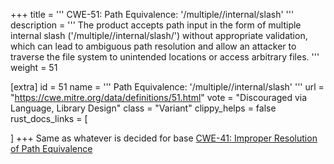 +++
title = '''
CWE-51: Path Equivalence: '/multiple//internal/slash'
'''
description	= '''
The product accepts path input in the form of multiple internal slash ('/multiple//internal/slash/') without appropriate validation, which can lead to ambiguous path resolution and allow an attacker to traverse the file system to unintended locations or access arbitrary files.
'''
weight = 51

[extra]
id = 51
name = '''
Path Equivalence: '/multiple//internal/slash'
'''
url = "https://cwe.mitre.org/data/definitions/51.html"
vote = "Discouraged via Language, Library Design"
class = "Variant"
clippy_helps = false
rust_docs_links = [

]
+++
Same as whatever is decided for base [CWE-41: Improper Resolution of Path Equivalence](/cwes/cwe-41)
